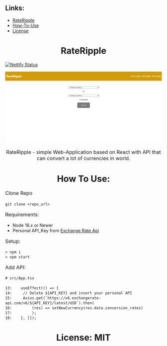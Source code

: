 <h2>Links:</h2>

<ul>
    <li><a href="https://rateripple.netlify.app">RateRipple</a></li>
    <li><a href="#how-to-use">How-To-Use</a></li>
    <li><a href="#license">License</a></li>
</ul>

<h1 style="text-align: center;">
    <strong>
        RateRipple
    </strong>
</h1>

[![Netlify Status](https://api.netlify.com/api/v1/badges/bf1d60a9-0c77-4860-a7fd-ed6a02feba4a/deploy-status)](https://app.netlify.com/sites/rateripple/deploys)

![](/web-page.PNG)

<p style="font-size: 16px; text-align: center;">RateRipple - simple Web-Application based on React with API that can convert a lot of currencies in world.</p>

<h1 style="text-align: center;" id="how-to-use">
    <strong>
        How To Use:
    </strong>
</h1>

<p style="font-size: 16px;">
    Clone Repo
</p>

`git clone <repo_url>`

<p style="font-size: 16px;">
    Requirements:
</p>

<ul>
    <li>Node 16.x or Newer</li>
    <li>Personal API_Key from <a href="https://app.exchangerate-api.com/">Exchange Rate Api</a></li>
</ul>

<p style="font-size: 16px;">
    Setup:
</p>

```
> npm i
> npm start
```

<p style="font-size: 16px;">
    Add API:
</p>

```
# src/App.tsx

13:    useEffect(() => {
14:     // Delete ${API_KEY} and insert your personal API
15:     Axios.get(`https://v6.exchangerate-api.com/v6/${API_KEY}/latest/USD`).then(
16:         (res) => setNewCurrency(res.data.conversion_rates)
17:         );
18:    }, []);
```

<h1 style="text-align: center; font-weight: bold;" id="license">
    License: MIT
</h1>
